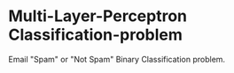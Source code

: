 # Multi-Layer-Perceptron Classification-problem
Email "Spam" or "Not Spam" Binary Classification problem.
  
